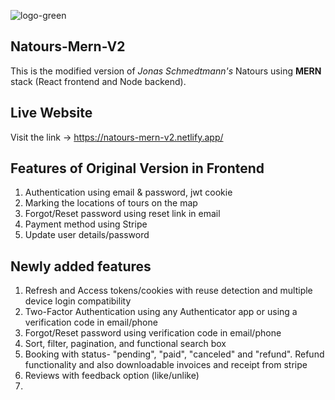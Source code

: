 ![logo-green](https://github.com/RoniChanda/Natours-V2/assets/86836682/e2b659e2-ce51-4ab1-a4ca-edf9da3cca20)
## Natours-Mern-V2
This is the modified version of *Jonas Schmedtmann's* Natours using **MERN** stack (React frontend and Node backend).
## Live Website
Visit the link -> https://natours-mern-v2.netlify.app/
## Features of Original Version in Frontend
1. Authentication using email & password, jwt cookie
2. Marking the locations of tours on the map
3. Forgot/Reset password using reset link in email
4. Payment method using Stripe
5. Update user details/password
## Newly added features
1. Refresh and Access tokens/cookies with reuse detection and multiple device login compatibility
2. Two-Factor Authentication using any Authenticator app or using a verification code in email/phone
3. Forgot/Reset password using verification code in email/phone
4. Sort, filter, pagination, and functional search box
5. Booking with status- "pending", "paid", "canceled" and "refund". Refund functionality and also downloadable invoices and receipt from stripe
6. Reviews with feedback option (like/unlike)
7. 
